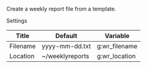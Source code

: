 Create a weekly report file from a template.

Settings

Title | Default | Variable
--- | --- | ---
Filename | yyyy-mm-dd.txt | g:wr_filename
Location | ~/weeklyreports | g:wr_location
